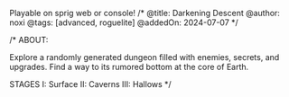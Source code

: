 Playable on sprig web or console!
/*
@title: Darkening Descent
@author: noxi
@tags: [advanced, roguelite]
@addedOn: 2024-07-07
*/

/* ABOUT:

Explore a randomly generated dungeon filled with enemies, secrets, and upgrades. Find a way to its rumored bottom at the core of Earth.

STAGES
I: Surface
II: Caverns
III: Hallows
*/
